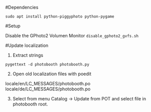 #Dependencies

```sudo apt install python-piggyphoto python-pygame```

#Setup

Disable the GPhoto2 Volumen Monitor
```disable_gphoto2_gvfs.sh```

#Update localization

1. Extract strings
```
pygettext -d photobooth photobooth.py 

```

2. Open old localization files with poedit

locale/en/LC_MESSAGES/photobooth.po
locale/de/LC_MESSAGES/photobooth.po

3. Select from menu Catalog -> Update from POT and select file in photobooth root.
